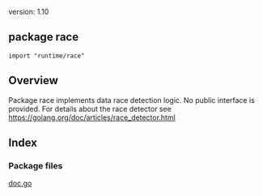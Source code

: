 version: 1.10
## package race

  `import "runtime/race"`

## Overview

Package race implements data race detection logic. No public interface is
provided. For details about the race detector see
https://golang.org/doc/articles/race_detector.html

## Index


### Package files
 [doc.go](//github.com/golang/go/blob/2ea7d3461bb41d0ae12b56ee52d43314bcdb97f9/src/runtime/race/doc.go)


